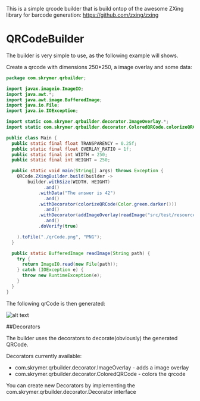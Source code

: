 This is a simple qrcode builder that is build ontop of the awesome ZXing library for barcode generation: https://github.com/zxing/zxing

QRCodeBuilder
=========

The builder is very simple to use, as the following example will shows.

Create a qrcode with dimensions 250*250, a image overlay and some data:

```java
package com.skrymer.qrbuilder;

import javax.imageio.ImageIO;
import java.awt.*;
import java.awt.image.BufferedImage;
import java.io.File;
import java.io.IOException;

import static com.skrymer.qrbuilder.decorator.ImageOverlay.*;
import static com.skrymer.qrbuilder.decorator.ColoredQRCode.colorizeQRCode;

public class Main {
  public static final float TRANSPARENCY = 0.25f;
  public static final float OVERLAY_RATIO = 1f;
  public static final int WIDTH = 250;
  public static final int HEIGHT = 250;

  public static void main(String[] args) throws Exception {
    QRCode.ZXingBuilder.build(builder ->
        builder.withSize(WIDTH, HEIGHT)
              .and()
            .withData("The answer is 42")
              .and()
            .withDecorator(colorizeQRCode(Color.green.darker()))
              .and()
            .withDecorator(addImageOverlay(readImage("src/test/resources/images/skull_bw.png"), TRANSPARENCY, OVERLAY_RATIO))
              .and()
            .doVerify(true)

    ).toFile("./qrCode.png", "PNG");
  }

  public static BufferedImage readImage(String path) {
    try {
      return ImageIO.read(new File(path));
    } catch (IOException e) {
      throw new RuntimeException(e);
    }
  }
}
```
The following qrCode is then generated:

![alt text](https://raw.github.com/wiki/skrymer/qrbuilder/images/qrcode.png "QRCode")

##Decorators

The builder uses the decorators to decorate(obviously) the generated QRCode. 

Decorators currently available:
* com.skrymer.qrbuilder.decorator.ImageOverlay - adds a image overlay
* com.skrymer.qrbuilder.decorator.ColoredQRCode - colors the qrcode

You can create new Decorators by implementing the com.skrymer.qrbuilder.decorator.Decorator interface
